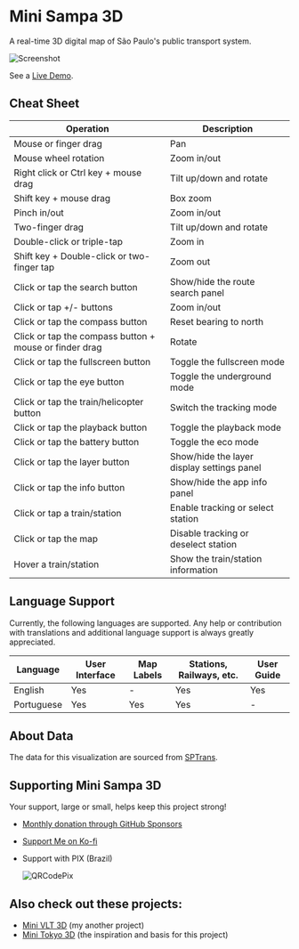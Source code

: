 # Mini Sampa 3D

A real-time 3D digital map of São Paulo's public transport system.

![Screenshot](https://mini.sampa.br/images/img.png)

See a [Live Demo](https://mini.sampa.br).

## Cheat Sheet

| Operation                                              | Description                                |
|--------------------------------------------------------|--------------------------------------------|
| Mouse or finger drag                                   | Pan                                        |
| Mouse wheel rotation                                   | Zoom in/out                                |
| Right click or Ctrl key + mouse drag                   | Tilt up/down and rotate                    |
| Shift key + mouse drag                                 | Box zoom                                   |
| Pinch in/out                                           | Zoom in/out                                |
| Two-finger drag                                        | Tilt up/down and rotate                    |
| Double-click or triple-tap                             | Zoom in                                    |
| Shift key + Double-click or two-finger tap             | Zoom out                                   |
| Click or tap the search button                         | Show/hide the route search panel           |
| Click or tap +/- buttons                               | Zoom in/out                                |
| Click or tap the compass button                        | Reset bearing to north                     |
| Click or tap the compass button + mouse or finder drag | Rotate                                     |
| Click or tap the fullscreen button                     | Toggle the fullscreen mode                 |
| Click or tap the eye button                            | Toggle the underground mode                |
| Click or tap the train/helicopter button               | Switch the tracking mode                   |
| Click or tap the playback button                       | Toggle the playback mode                   |
| Click or tap the battery button                        | Toggle the eco mode                        |
| Click or tap the layer button                          | Show/hide the layer display settings panel |
| Click or tap the info button                           | Show/hide the app info panel               |
| Click or tap a train/station                           | Enable tracking or select station          |
| Click or tap the map                                   | Disable tracking or deselect station       |
| Hover a train/station                                  | Show the train/station information         |

## Language Support

Currently, the following languages are supported. Any help or contribution with translations and additional language support is always greatly appreciated.

| Language              | User Interface | Map Labels | Stations, Railways, etc. | User Guide |
|-----------------------|----------------|------------|--------------------------|------------|
| English               | Yes            | -          | Yes                      | Yes        |
| Portuguese            | Yes            | Yes        | Yes                      | -          |

## About Data

The data for this visualization are sourced from [SPTrans](https://www.sptrans.com.br/desenvolvedores/).

## Supporting Mini Sampa 3D

Your support, large or small, helps keep this project strong!

- [Monthly donation through GitHub Sponsors](https://github.com/sponsors/allanf181)
- [Support Me on Ko-fi](https://ko-fi.com/allanf181)
- Support with PIX (Brazil)

  ![QRCodePix](https://i.imgur.com/04T3VzF.png)

## Also check out these projects:

- [Mini VLT 3D](https://github.com/allanf181/mini-vlt-3d) (my another project)
- [Mini Tokyo 3D](https://github.com/nagix/mini-tokyo-3d) (the inspiration and basis for this project)

